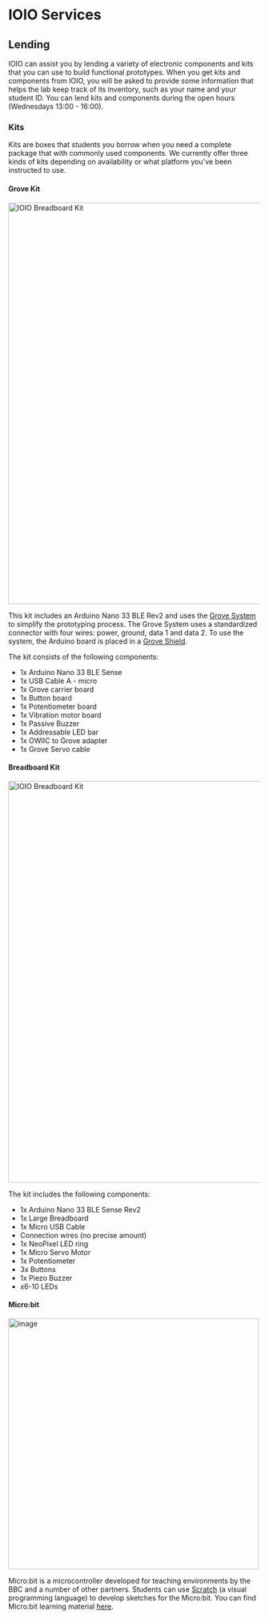 # IOIO Services

## Lending
IOIO can assist you by lending a variety of electronic components and kits that you can use to build functional prototypes. When you get kits and components from IOIO, you will be asked to provide some information that helps the lab keep track of its inventory, such as your name and your student ID. You can lend kits and components during the open hours (Wednesdays 13:00 - 16:00).

### Kits
Kits are boxes that students you borrow when you need a complete package that with commonly used components. We currently offer three kinds of kits depending on availability or what platform you've been instructed to use.

#### Grove Kit

<img width="800" alt="IOIO Breadboard Kit" src="https://github.com/user-attachments/assets/e87a4714-d5d3-4280-9dcc-3646594b2840" />

This kit includes an Arduino Nano 33 BLE Rev2 and uses the [Grove System](https://wiki.seeedstudio.com/Grove_System/) to simplify the prototyping process. The Grove System uses a standardized connector with four wires: power, ground, data 1 and data 2. To use the system, the Arduino board is placed in a [Grove Shield](https://wiki.seeedstudio.com/Grove_Shield_for_Arduino_Nano/).

The kit consists of the following components:
- 1x Arduino Nano 33 BLE Sense
- 1x USB Cable A - micro
- 1x Grove carrier board
- 1x Button board
- 1x Potentiometer board
- 1x Vibration motor board
- 1x Passive Buzzer
- 1x Addressable LED bar
- 1x OWIIC to Grove adapter
- 1x Grove Servo cable

#### Breadboard Kit

<img width="800" alt="IOIO Breadboard Kit" src="https://github.com/user-attachments/assets/ea89a169-917f-487f-a863-90455c895c8e" />

The kit includes the following components:
- 1x Arduino Nano 33 BLE Sense Rev2
- 1x Large Breadboard
- 1x Micro USB Cable
- Connection wires (no precise amount)
- 1x NeoPixel LED ring
- 1x Micro Servo Motor
- 1x Potentiometer
- 3x Buttons
- 1x Piezo Buzzer
- x6-10 LEDs

#### Micro:bit
<img width="500" alt="image" src="https://github.com/user-attachments/assets/7ae3ed64-3da7-428d-a6c7-00e84ebc8373" />

Micro:bit is a microcontroller developed for teaching environments by the BBC and a number of other partners. Students can use [Scratch](https://scratch.mit.edu/) (a visual programming language) to develop sketches for the Micro:bit. You can find Micro:bit learning material [here](https://makecode.microbit.org/).
